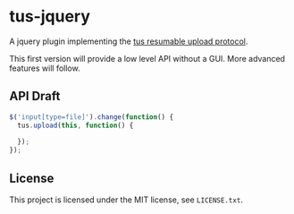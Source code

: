 # tus-jquery

A jquery plugin implementing the [tus resumable upload
protocol](https://github.com/tus/tus-resumable-upload-protocol).

This first version will provide a low level API without a GUI. More advanced
features will follow.

## API Draft

```js
$('input[type=file]').change(function() {
  tus.upload(this, function() {
  
  });
});
```

## License

This project is licensed under the MIT license, see `LICENSE.txt`.
